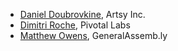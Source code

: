 * [Daniel Doubrovkine](http://github.com/dblock), Artsy Inc.
* [Dimitri Roche](http://github.com/dimroc), Pivotal Labs
* [Matthew Owens](mailto:mowens@generalassemb.ly), GeneralAssemb.ly
